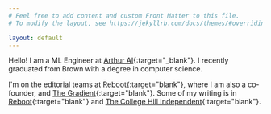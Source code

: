```yaml
---
# Feel free to add content and custom Front Matter to this file.
# To modify the layout, see https://jekyllrb.com/docs/themes/#overriding-theme-defaults

layout: default
---
```

Hello! I am a ML Engineer at [Arthur AI](http://www.arthur.ai){:target="_blank"}. I recently graduated from Brown with a degree in computer science. 

I'm on the editorial teams at [Reboot](https://reboothq.substack.com/about){:target="blank"}, where I am also a co-founder, and [The Gradient](https://thegradient.pub/){:target="blank"}. Some of my writing is in [Reboot](https://reboothq.substack.com/?sort=search&search=jessica%20dai){:target="blank"} and [The College Hill Independent](http://www.theindy.org/search?query=jessica%20dai){:target="blank"}.
